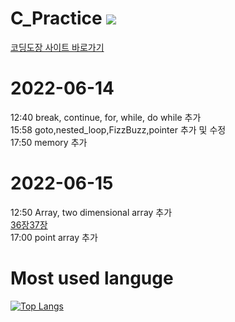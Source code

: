 # C_Practice <img src="https://img.shields.io/badge/C-#A8B9CC?style=flat-square&logo=C&logoColor=#A8B9CC"/>
[코딩도장 사이트 바로가기](https://dojang.io/course/view.php?id=2)

# 2022-06-14
12:40 break, continue, for, while, do while 추가  
15:58 goto,nested_loop,FizzBuzz,pointer 추가 및 수정  
17:50 memory 추가  

# 2022-06-15
12:50 Array, two dimensional array 추가  
[36장](https://dojang.io/mod/page/view.php?id=292)[37장](https://dojang.io/mod/page/view.php?id=306)  
17:00 point array 추가

# Most used languge 
[![Top Langs](https://github-readme-stats.vercel.app/api/top-langs/?username=heejae101)](https://github.com/heejae101/github-readme-stats)
